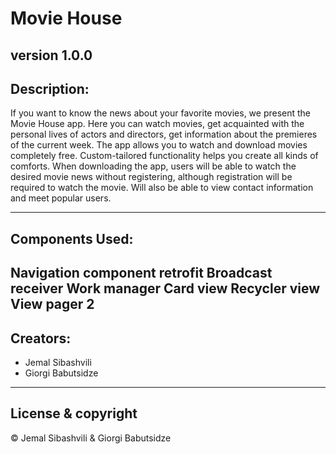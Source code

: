 # Movie House
**version 1.0.0**
---
## Description:
If you want to know the news about your favorite movies,
we present the Movie House app. Here you can watch movies,
get acquainted with the personal lives of actors and directors,
get information about the premieres of the current week.
The app allows you to watch and download movies completely free.
Custom-tailored functionality helps you create all kinds of comforts.
When downloading the app, users will be able to watch the desired movie
news without registering, although registration will be required to watch the movie.
Will also be able to view contact information and meet popular users.

---
## Components Used:
**Navigation component**
**retrofit**
**Broadcast receiver**
**Work manager**
**Card view**
**Recycler view**
**View pager 2**
---
## Creators:
- Jemal Sibashvili
- Giorgi Babutsidze
---
## License & copyright
© Jemal Sibashvili & Giorgi Babutsidze
